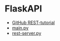 # FlaskAPI

* [GitHub REST-tutorial](https://github.com/miguelgrinberg/REST-tutorial/tree/v0.3)
* [main.py](https://repl.it/talk/learn/How-to-make-Rest-Api-in-Python/9038)
* [rest-server.py](https://blog.miguelgrinberg.com/post/designing-a-restful-api-with-python-and-flask)
